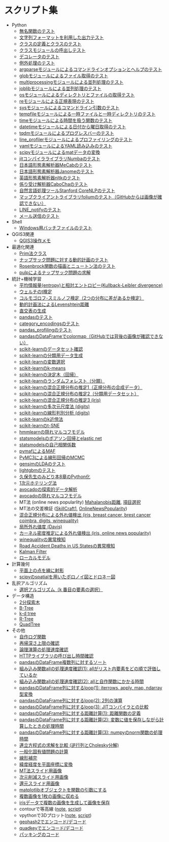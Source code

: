 # スクリプト集

* Python
	* [無名関数のテスト](pythonscript/test_lambda.py)
	* [文字列フォーマットを利用した出力テスト](pythonscript/test_format.py)
	* [クラスの定義とクラスのテスト](pythonscript/test_class.py)
	* [クラスモジュールの呼出しテスト](pythonscript/test_call_class.py)
	* [デコレータのテスト](pythonscript/test_decorator.ipynb)
	* [例外処理のテスト](pythonscript/test_assert.py)
	* [argparseモジュールによるコマンドラインオプションとヘルプのテスト](pythonscript/test_argparse.py)
	* [globモジュールによるファイル取得のテスト](pythonscript/test_glob.py)
	* [multiprocessingモジュールによる並列処理のテスト](pythonscript/test_multiprocessing.py)
	* [joblibモジュールによる並列処理のテスト](pythonscript/test_joblib.py)
	* [osモジュールによるディレクトリとファイルの取得テスト](pythonscript/test_os_walk.py)
	* [reモジュールによる正規表現のテスト](pythonscript/test_re.py)
	* [sysモジュールによるコマンドライン引数のテスト](pythonscript/test_sys_args.py)
	* [tempfileモジュールによる一時ファイルと一時ディレクトリのテスト](pythonscript/test_tempfile.py)
	* [timeモジュールによる時間を扱う関数のテスト](pythonscript/test_time.py)
	* [datetimeモジュールによる日付から曜日取得のテスト](pythonscript/test_datetime_day_of_week.py)
	* [tqdmモジュールによるプログレスバーのテスト](pythonscript/test_tqdm.py)
	* [line_profilerモジュールによるプロファイリングのテスト](pythonscript/test_line_profiler.py)
	* [yamlモジュールによるYAML読み込みのテスト](pythonscript/test_yaml.py)
	* [scipyモジュールによるmatデータの変換](pythonscript/mat_to_csv.py)
	* [jitコンパイラライブラリNumbaのテスト](pythonscript/test_numba_jit.py)
	* [日本語形態素解析器MeCabのテスト](pythonscript/test_mecab.py)
	* [日本語形態素解析器Janomeのテスト](pythonscript/test_janome.py)
	* [英語形態素解析器nltkのテスト](pythonscript/test_nltk.py)
	* [係り受け解析器CaboChaのテスト](pythonscript/test_cabocha.py)
	* [自然言語処理ツールStanford CoreNLPのテスト](pythonscript/test_corenlp.py)
	* [マップクライアントライブラリfoliumのテスト（GitHubからは画像が確認できない）](pythonscript/test_folium.ipynb)
	* [LINE_notifyのテスト](pythonscript/line_send.py)
	* [メール送信のテスト](pythonscript/mail_send.py)
* Shell
	* [Windows用バッチファイルのテスト](shellscript/test_bat.bat)
* QGIS3関連
	* [QGIS3操作メモ](memo_QGIS3.md)
* 最適化関連
	* [Prim法クラス](optimization/test_prim.py)
	* [ナップサック問題に対する動的計画のテスト](optimization/test_functools_lru_cache_knapsack.py)
	* [Rosenbrock関数の描画とニュートン法のテスト](optimization/rosenbrock.ipynb)
	* [pulpによるナップサック問題の求解](optimization/test_pulp.py)
* 統計+機械学習
	* [平均情報量(entropy)と相対エントロピー(Kullback-Leibler divergence)](machinelearning/test_ent_kl.py)
	* [ウェルチのt検定](machinelearning/welchs_ttest.py)
	* [コルモゴロフ-スミルノフ検定（2つの分布に差があるか検定）](machinelearning/test_kolmogorov-smirnov.py)
	* [動的計画法によるLevenshtein距離](machinelearning/test_functools_lru_cache_levenshtein.py)
	* [直交表の生成](machinelearning/make_orthogonal_array.py)
	* [pandasのテスト](machinelearning/test_pandas.ipynb)
	* [category_encodingsのテスト](machinelearning/test_category_encoders.py)
	* [pandas_profilingのテスト](machinelearning/pandas_profiling.ipynb)
	* [pandasのDataFrameでcolormap（GitHubでは背後の画像が確認できない）](machinelearning/test_colormap.ipynb)
	* [scikit-learnのデータセット確認](machinelearning/sklearn_load_data.ipynb)
	* [scikit-learnの分類用データ生成](machinelearning/test_make_classification.ipynb)
	* [scikit-learnの変数選択](machinelearning/sklearn_feature_selection.py)
	* [scikit-learnのk-means](machinelearning/sklearn_kmeans.ipynb)
	* [scikit-learnの決定木（回帰）](machinelearning/test_decisiontreeregressor.ipynb)
	* [scikit-learnのランダムフォレスト（分類）](machinelearning/test_randomforest.ipynb)
	* [scikit-learnの混合正規分布の推定1（正規分布の合成データ）](machinelearning/test_gmm1.ipynb)
	* [scikit-learnの混合正規分布の推定2（分類用データセット）](machinelearning/test_gmm2.ipynb)
	* [scikit-learnの混合正規分布の推定3 (iris)](machinelearning/sklearn_gmm.py)
	* [scikit-learnの多次元尺度法 (digits)](machinelearning/sklearn_mds.ipynb)
	* [scikit-learnの線形判別分析 (digits)](machinelearning/sklearn_lda.ipynb)
	* [scikit-learnのk近傍法](machinelearning/test_knn.py)
	* [scikit-learnのt-SNE](machinelearning/test_tsne.ipynb)
	* [hmmlearnの隠れマルコフモデル](machinelearning/hmm.py)
	* [statsmodelsのポアソン回帰とelastic net](machinelearning/poisson_reg.py)
	* [statsmodelsの自己相関係数](machinelearning/note_acf.ipynb)
	* [pymafによるMAF](machinelearning/test_pymaf.py)
	* [PyMC3による線形回帰のMCMC](machinelearning/pymc3_linear_reg.ipynb)
	* [gensimのLDAのテスト](machinelearning/test_gensim_lda.ipynb)
	* [lightgbmのテスト](machinelearning/test_lgbm.py)
	* [久保先生のみどり本8章のPython化](machinelearning/kubo8.ipynb)
	* [1次元ホテリング法](machinelearning/ide2_Hotellings_T-squared.ipynb)
	* [avocadoの探索的データ解析](machinelearning/note_avocado.ipynb)
	* [avocadoの隠れマルコフモデル](machinelearning/avocado_hmm.ipynb)
	* MT法 (online news popularlity) [Mahalanobis距離](machinelearning/MTS.py), [項目選択](machinelearning/orthogonal_array.py)
	* MT法の交差検証 ([SkillCraft1](machinelearning/MTS_SkillCraft1.ipynb), [OnlineNewsPopularity](machinelearning/MTS_OnlineNewsPopularity.ipynb))
	* [混合正規分布による外れ値検出 (iris, breast cancer, brest cancer coimbra, digits, winequality)](machinelearning/note_gmm_anom.ipynb)
	* [局所外れ値度 (Davis)](machinelearning/note_local_outlier_factor.ipynb)
	* [カーネル密度推定による外れ値検出 (iris, online news popularity)](machinelearning/note_kde.ipynb)
	* [winequalityの異常検知](machinelearning/note_wine.ipynb)
	* [Road Accident Deaths in US Statesの異常検知](machinelearning/note_road.ipynb)
	* [Kalman Filter](machinelearning/kalman_filter.py)
	* [ローカルモデル](machinelearning/local_level_model.ipynb)
* 計算幾何
	* [平面上の点を線に射影](computationalgeometry/proj_point_to_line.ipynb)
	* [scipyのspatialを用いたボロノイ図とドロネー図](computationalgeometry/test_scipy_spatial.ipynb)
* 乱択アルゴリズム
	* [選択アルゴリズム（k 番目の要素の選択）](randomizedalgorithm/selection_algorithm.py)
* データ構造
	* [2分探索木](datastructure/test_binary_search_tree.py)
	* [B-Tree](datastructure/test_b_tree.py)
	* [k-d tree](datastructure/test_kd_tree.py)
	* [R-Tree](datastructure/test_rtree.py)
	* [QuadTree](datastructure/test_quadtree.ipynb)
* その他
	* [自作ログ関数](misc/my_logging.py)
	* [再帰深さ上限の確認](misc/test_recursion.py)
	* [論理演算の処理速度確認](misc/compare_logical_operator.py)
	* [HTTPライブラリの呼び出し時間確認](misc/request_time.py)
	* [pandasのDataFrame複数列に対するソート](misc/test_df_sort.ipynb)
	* [組み込み関数allの処理速度確認(1): allがリスト内要素をどの順で評価しているか](misc/compare_all01.py)
	* [組み込み関数allの処理速度確認(2): allと自作関数にかかる時間](misc/compare_all02.py)
	* [pandasのDataFrame列に対するloop(1): iterrows, apply, map, ndarray型変換](misc/compare_pandas_loop01.py)
	* [pandasのDataFrame列に対するloop(2): 2列の演算](misc/compare_pandas_loop02.py)
	* [pandasのDataFrame列に対するloop(3): JITコンパイラとの比較](misc/compare_pandas_loop03.py)
	* [pandasのDataFrame列に対する距離計算(1): 距離関数の定義](misc/calc_pandas_dist.py)
	* [pandasのDataFrame列に対する距離計算(2): 変数に値を保存しながら計算したときの処理時間](misc/compare_pandas_var_use.py)
	* [pandasのDataFrame列に対する距離計算(3): numpyのnorm関数の処理時間](misc/compare_pandas_dist_numpy.py)
	* [連立方程式の求解を比較 (逆行列とCholesky分解)](misc/test_cholesky.py)
	* [一般化固有値問題の計算](misc/gen_eig_prob.py)
	* [線形補完](misc/note_linear_interpolation.ipynb)
	* [緯度経度を平面座標に変換](misc/test_latlon2yx.py)
	* [MT法スライド用画像](misc/plot_slide_MTS.ipynb)
	* [次元削減スライド用画像](misc/plot_slide_dimension_reduction.ipynb)
	* [還元スライド用画像](misc/plot_slide_reduction.ipynb)
	* [matplotlibオブジェクトを関数の引数にする](misc/plot_func.ipynb)
	* [複数画像を1枚の画像に収める](misc/plot_subplot.ipynb)
	* [irisデータで複数の画像を生成して画像を保存](misc/plot_iris.py)
	* contourで等高線 ([note](misc/plot_contour.ipynb), [script](misc/plot_contour.py))
	* vpythonで3Dプロット([note](pythonscript/note_vpython.ipynb), [script](pythonscript/test_vpython.py))
	* [geohash2でエンコード/デコード](pythonscript/test_geohash2.py)
	* [quadkeyでエンコード/デコード](pythonscript/test_mercantile.py)
	* [パッキングのコード](misc/note_rect_packing.ipynb)
